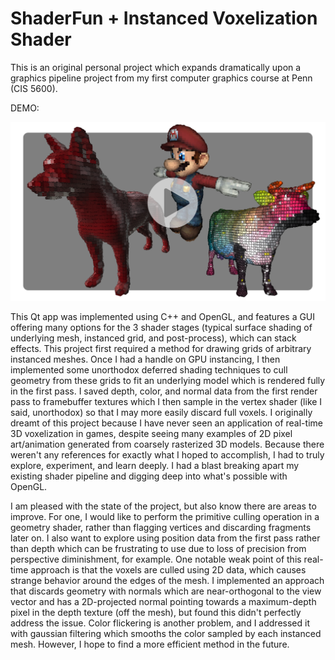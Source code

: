 # ShaderFun + Instanced Voxelization Shader

This is an original personal project which expands dramatically upon a graphics pipeline project from my first computer graphics course at Penn (CIS 5600).

DEMO: 

[![Instanced Voxelization Shader](captures/VoxelShaderThumbnailPlaybutton.png)](https://youtu.be/ICLoxhMiFZI "Instanced Voxelization Shader")

This Qt app was implemented using C++ and OpenGL, and features a GUI offering many options for the 3 shader stages (typical surface shading of underlying mesh, instanced grid, and post-process), which can stack effects. This project first required a method for drawing grids of arbitrary instanced meshes. Once I had a handle on GPU instancing, I then implemented some unorthodox deferred shading techniques to cull geometry from these grids to fit an underlying model which is rendered fully in the first pass. I saved depth, color, and normal data from the first render pass to framebuffer textures which I then sample in the vertex shader (like I said, unorthodox) so that I may more easily discard full voxels.
I originally dreamt of this project because I have never seen an application of real-time 3D voxelization in games, despite seeing many examples of 2D pixel art/animation generated from coarsely rasterized 3D models. Because there weren't any references for exactly what I hoped to accomplish, I had to truly explore, experiment, and learn deeply. I had a blast breaking apart my existing shader pipeline and digging deep into what's possible with OpenGL.

I am pleased with the state of the project, but also know there are areas to improve. For one, I would like to perform the primitive culling operation in a geometry shader, rather than flagging vertices and discarding fragments later on. I also want to explore using position data from the first pass rather than depth which can be frustrating to use due to loss of precision from perspective diminishment, for example. One notable weak point of this real-time approach is that the voxels are culled using 2D data, which causes strange behavior around the edges of the mesh. I implemented an approach that discards geometry with normals which are near-orthogonal to the view vector and has a 2D-projected normal pointing towards a maximum-depth pixel in the depth texture (off the mesh), but found this didn't perfectly address the issue. Color flickering is another problem, and I addressed it with gaussian filtering which smooths the color sampled by each instanced mesh. However, I hope to find a more efficient method in the future.





